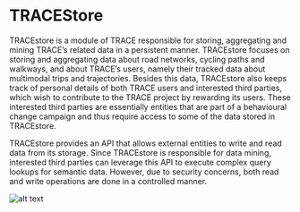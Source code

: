 # TRACEStore
TRACEstore  is  a  module  of  TRACE  responsible  for  storing,  aggregating  and  mining  TRACE’s 
related  data  in  a  persistent  manner. TRACEstore  focuses  on  storing  and  aggregating  data  about 
road networks, cycling paths and walkways, and about TRACE’s users, namely their tracked data 
about multimodal trips and trajectories. Besides this data, TRACEstore also keeps track of personal 
details of both TRACE users and interested third parties, which  wish to contribute to the TRACE 
project by rewarding its users. These interested third parties are essentially entities that are part of a 
behavioural change campaign and thus require access to some of the data stored in TRACEstore. 

TRACEstore provides an API that allows external entities to write and read data from its storage. 
Since TRACEstore is responsible for data mining, interested third parties can leverage this API to 
execute complex query  lookups for semantic data. However, due to security concerns, both read 
and  write  operations  are  done  in  a  controlled  manner.

![alt text](./resources/TRACEStore.png, "architecture")
